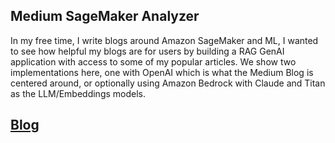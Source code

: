 ## Medium SageMaker Analyzer

In my free time, I write blogs around Amazon SageMaker and ML, I wanted to see how helpful my blogs are for users by building a RAG GenAI application with access to some of my popular articles. We show two implementations here, one with OpenAI which is what the Medium Blog is centered around, or optionally using Amazon Bedrock with Claude and Titan as the LLM/Embeddings models.

## [Blog](https://towardsdatascience.com/augmenting-llms-with-rag-f79de914e672)
